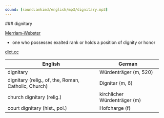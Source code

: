 ```yaml
---
sound: [sound:ankimd/english/mp3/dignitary.mp3]
---
```


\### dignitary

[Merriam-Webster](https://www.merriam-webster.com/dictionary/dignitary)

- one who possesses exalted rank or holds a position of dignity or honor

[dict.cc](https://www.dict.cc/dignitary)

| English        | German       |
| -------------- | ------------ |
| dignitary | Würdenträger (m, 520) |
| dignitary (relig., of, the, Roman, Catholic, Church) | Dignitar (m, 6) |
| church dignitary (relig.) | kirchlicher Würdenträger (m) |
| court dignitary (hist., pol.) | Hofcharge (f) |
